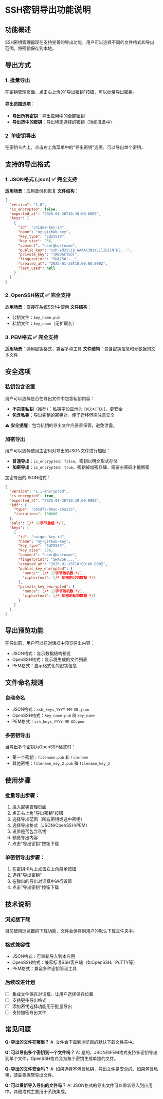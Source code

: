 # SSH密钥导出功能说明

## 功能概述

SSH密钥管理器现在支持完善的导出功能，用户可以选择不同的文件格式和导出范围，将密钥保存到本地。

## 导出方式

### 1. 批量导出
在密钥管理页面，点击右上角的"导出密钥"按钮，可以批量导出密钥。

#### 导出范围选项：
- **导出所有密钥**：导出应用中的全部密钥
- **导出选中的密钥**：导出特定选择的密钥（功能准备中）

### 2. 单密钥导出
在密钥卡片上，点击右上角菜单中的"导出密钥"选项，可以导出单个密钥。

## 支持的导出格式

### 1. JSON格式 (.json) ✅ 完全支持
**适用场景**：应用备份和恢复
**文件结构**：
```json
{
  "version": "1.0",
  "is_encrypted": false,
  "exported_at": "2025-01-26T10:30:00.000Z",
  "keys": [
    {
      "id": "unique-key-id",
      "name": "my-github-key",
      "key_type": "Ed25519",
      "key_size": 256,
      "comment": "user@hostname",
      "public_key": "ssh-ed25519 AAAAC3NzaC1lZDI1NTE5...",
      "private_key": "[REDACTED]",
      "fingerprint": "SHA256:...",
      "created_at": "2025-01-26T10:00:00.000Z",
      "last_used": null
    }
  ]
}
```

### 2. OpenSSH格式 ✅ 完全支持
**适用场景**：直接在系统SSH中使用
**文件结构**：
- 公钥文件：`key_name.pub`
- 私钥文件：`key_name`（无扩展名）

### 3. PEM格式 ✅ 完全支持
**适用场景**：通用密钥格式，兼容多种工具
**文件结构**：包含密钥信息和元数据的文本文件

## 安全选项

### 私钥包含设置
用户可以选择是否在导出文件中包含私钥内容：

- **不包含私钥**（推荐）：私钥字段显示为 `[REDACTED]`，更安全
- **包含私钥**：导出完整的密钥对，便于迁移但需注意安全

⚠️ **安全提醒**：包含私钥的导出文件应妥善保管，避免泄露。

### 加密导出
用户可以选择使用主密码对导出的JSON文件进行加密：

- **普通导出**：`is_encrypted: false`，密钥以明文形式存储
- **加密导出**：`is_encrypted: true`，密钥被加密存储，需要主密码才能解密

加密导出的JSON格式：
```json
{
  "version": "1.1-encrypted",
  "is_encrypted": true,
  "exported_at": "2025-01-26T10:30:00.000Z",
  "kdf": {
    "type": "pbkdf2-hmac-sha256",
    "iterations": 100000
  },
  "salt": [/* 32字节盐值 */],
  "keys": [
    {
      "id": "unique-key-id",
      "name": "my-github-key",
      "key_type": "Ed25519",
      "key_size": 256,
      "comment": "user@hostname",
      "fingerprint": "SHA256:...",
      "created_at": "2025-01-26T10:00:00.000Z",
      "public_key_encrypted": {
        "nonce": [/* 12字节随机数 */],
        "ciphertext": [/* 加密的公钥数据 */]
      },
      "private_key_encrypted": {
        "nonce": [/* 12字节随机数 */],
        "ciphertext": [/* 加密的私钥数据 */]
      }
    }
  ]
}
```

## 导出预览功能

在导出前，用户可以在对话框中预览导出内容：
- JSON格式：显示数据结构预览
- OpenSSH格式：显示将生成的文件列表
- PEM格式：显示格式化的密钥信息

## 文件命名规则

### 自动命名
- JSON格式：`ssh_keys_YYYY-MM-DD.json`
- OpenSSH格式：`key_name.pub` 和 `key_name`
- PEM格式：`ssh_keys_YYYY-MM-DD.pem`

### 多密钥导出
当导出多个密钥为OpenSSH格式时：
- 第一个密钥：`filename.pub` 和 `filename`
- 其他密钥：`filename_key_2.pub` 和 `filename_key_2`

## 使用步骤

### 批量导出步骤：
1. 进入密钥管理页面
2. 点击右上角"导出密钥"按钮
3. 选择导出范围（所有密钥或选中密钥）
4. 选择导出格式（JSON/OpenSSH/PEM）
5. 设置是否包含私钥
6. 预览导出内容
7. 点击"导出密钥"按钮下载

### 单密钥导出步骤：
1. 在密钥卡片上点击右上角菜单按钮
2. 选择"导出密钥"
3. 在弹出的导出对话框中进行设置
4. 点击"导出密钥"按钮下载

## 技术说明

### 浏览器下载
目前使用浏览器的下载功能，文件会保存到用户的默认下载文件夹中。

### 格式兼容性
- JSON格式：可重新导入到本应用
- OpenSSH格式：兼容标准SSH客户端（如OpenSSH、PuTTY等）
- PEM格式：兼容多种密钥管理工具

### 后续改进计划
- [ ] 集成文件保存对话框，让用户选择保存位置
- [ ] 支持更多导出格式
- [ ] 添加密钥选择功能用于批量导出
- [ ] 支持加密导出文件

## 常见问题

**Q: 导出的文件在哪里？**
A: 文件会下载到浏览器的默认下载文件夹中。

**Q: 可以导出多个密钥到一个文件吗？**
A: 是的，JSON和PEM格式支持多密钥导出到单个文件，OpenSSH格式会为每个密钥生成单独的文件。

**Q: 导出的文件安全吗？**
A: 如果选择不包含私钥，导出文件是安全的。如果包含私钥，请妥善保管导出文件。

**Q: 可以重新导入导出的文件吗？**
A: JSON格式的导出文件可以重新导入到应用中，其他格式主要用于系统集成。